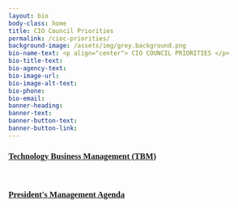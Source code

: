 ```yaml
---
layout: bio
body-class: home
title: CIO Council Priorities
permalink: /cioc-priorities/
background-image: /assets/img/grey.background.png
bio-name-text: <p align="center"> CIO COUNCIL PRIORITIES </p>
bio-title-text: 
bio-agency-text: 
bio-image-url: 
bio-image-alt-text: 
bio-phone: 
bio-email: 
banner-heading: 
banner-text: 
banner-button-text: 
banner-button-link: 
---
```


<h3 style="font-family:Poppins"><a href="https://www.cio.gov/cioc-priority-tbm/">Technology Business Management (TBM)</a></h3>
<br/>
<h3 style="font-family:Poppins"><a href="https://www.cio.gov/2018/03/20/presidents-management-agenda-release/">President's Management Agenda</a></h3>

